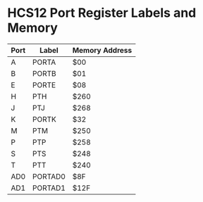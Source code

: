 # HCS12 Port Register Labels and Memory

Port   | Label   | Memory Address
-------|---------|------------------
   A   |  PORTA  |    $00
   B   |  PORTB  |    $01
   E   |  PORTE  |    $08
   H   |   PTH   |    $260
   J   |   PTJ   |    $268
   K   |  PORTK  |    $32
   M   |   PTM   |    $250
   P   |   PTP   |    $258
   S   |   PTS   |    $248
   T   |   PTT   |    $240
  AD0  | PORTAD0 |    $8F
  AD1  | PORTAD1 |    $12F
